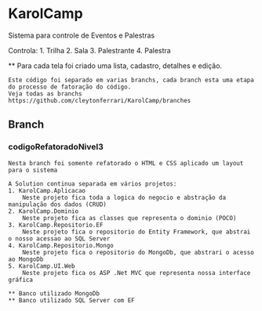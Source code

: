 KarolCamp
=========

Sistema para controle de Eventos e Palestras

Controla:
	1. Trilha
	2. Sala
	3. Palestrante
	4. Palestra

** Para cada tela foi criado uma lista, cadastro, detalhes e edição.

	Este código foi separado em varias branchs, cada branch esta uma etapa do processo de fatoração do código. 
	Veja todas as branchs https://github.com/cleytonferrari/KarolCamp/branches


## Branch ##

### codigoRefatoradoNivel3 ###
	Nesta branch foi somente refatorado o HTML e CSS aplicado um layout para o sistema
	
	A Solution continua separada em vários projetos:
	1. KarolCamp.Aplicacao
		Neste projeto fica toda a logica do negocio e abstração da manipulação dos dados (CRUD)
	2. KarolCamp.Dominio
		Neste projeto fica as classes que representa o dominio (POCO)
	3. KarolCamp.Repositorio.EF
		Neste projeto fica o repositorio do Entity Framework, que abstrai o nosso acessao ao SQL Server
	4. KarolCamp.Repositorio.Mongo
		Neste projeto fica o repositorio do MongoDb, que abstrari o acesso ao MongoDb
	5. KarolCamp.UI.Web
		Neste projeto fica os ASP .Net MVC que representa nossa interface gráfica
		
	** Banco utilizado MongoDb
	** Banco utilizado SQL Server com EF

